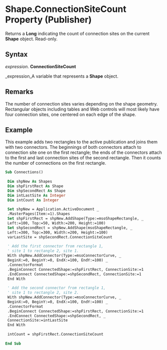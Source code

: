 
# Shape.ConnectionSiteCount Property (Publisher)

Returns a  **Long** indicating the count of connection sites on the current **Shape** object. Read-only.


## Syntax

 _expression_. **ConnectionSiteCount**

 _expression_A variable that represents a  **Shape** object.


## Remarks

The number of connection sites varies depending on the shape geometry. Rectangular objects including tables and Web controls will most likely have four connection sites, one centered on each edge of the shape.


## Example

This example adds two rectangles to the active publication and joins them with two connectors. The beginnings of both connectors attach to connection site one on the first rectangle; the ends of the connectors attach to the first and last connection sites of the second rectangle. Then it counts the number of connections on the first rectangle.


```vb
Sub Connections() 
 
 Dim shpNew As Shapes 
 Dim shpFirstRect As Shape 
 Dim shpSecondRect As Shape 
 Dim intLastSite As Integer 
 Dim intCount As Integer 
 
 Set shpNew = Application.ActiveDocument _ 
 .MasterPages(Item:=1).Shapes 
 Set shpFirstRect = shpNew.AddShape(Type:=msoShapeRectangle, _ 
 Left:=100, Top:=50, Width:=200, Height:=100) 
 Set shpSecondRect = shpNew.AddShape(msoShapeRectangle, _ 
 Left:=300, Top:=300, Width:=200, Height:=100) 
 varLastSite = shpSecondRect.ConnectionSiteCount 
 
 ' Add the first connector from rectangle 1, 
 ' site 1 to rectangle 2, site 1. 
 With shpNew.AddConnector(Type:=msoConnectorCurve, _ 
 BeginX:=0, BeginY:=0, EndX:=100, EndY:=100) _ 
 .ConnectorFormat 
 .BeginConnect ConnectedShape:=shpFirstRect, ConnectionSite:=1 
 .EndConnect ConnectedShape:=shpSecondRect, ConnectionSite:=1 
 End With 
 
 ' Add the second connector from rectangle 1, 
 ' site 1 to rectangle 2, site 2. 
 With shpNew.AddConnector(Type:=msoConnectorCurve, _ 
 BeginX:=0, BeginY:=0, EndX:=100, EndY:=100) _ 
 .ConnectorFormat 
 .BeginConnect ConnectedShape:=shpFirstRect, ConnectionSite:=1 
 .EndConnect ConnectedShape:=shpSecondRect, _ 
 ConnectionSite:=intLastSite 
 End With 
 
 intCount = shpFirstRect.ConnectionSiteCount 
 
End Sub
```

